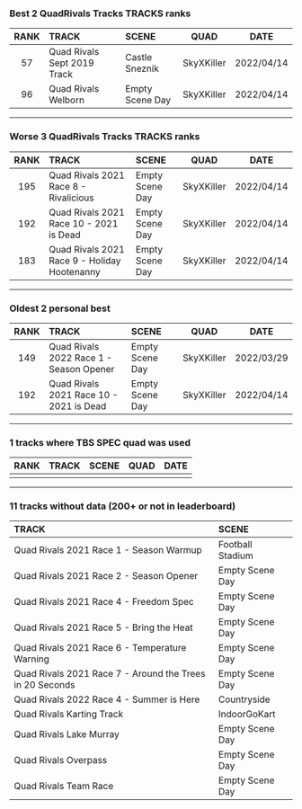 ### Best 2 QuadRivals Tracks TRACKS ranks
|RANK|TRACK|SCENE|QUAD|DATE|
|:---:|:---|:---|:---:|:---:|
|57|Quad Rivals Sept 2019 Track|Castle Sneznik|SkyXKiller|2022/04/14|
|96|Quad Rivals Welborn|Empty Scene Day|SkyXKiller|2022/04/14|
---
### Worse 3 QuadRivals Tracks TRACKS ranks
|RANK|TRACK|SCENE|QUAD|DATE|
|:---:|:---|:---|:---:|:---:|
|195|Quad Rivals 2021 Race 8 - Rivalicious|Empty Scene Day|SkyXKiller|2022/04/14|
|192|Quad Rivals 2021 Race 10 - 2021 is Dead|Empty Scene Day|SkyXKiller|2022/04/14|
|183|Quad Rivals 2021 Race 9 - Holiday Hootenanny|Empty Scene Day|SkyXKiller|2022/04/14|
---
### Oldest 2 personal best
|RANK|TRACK|SCENE|QUAD|DATE|
|:---:|:---|:---|:---:|:---:|
|149|Quad Rivals 2022 Race 1 - Season Opener|Empty Scene Day|SkyXKiller|2022/03/29|
|192|Quad Rivals 2021 Race 10 - 2021 is Dead|Empty Scene Day|SkyXKiller|2022/04/14|
---
### 1 tracks where TBS SPEC quad was used
|RANK|TRACK|SCENE|QUAD|DATE|
|:---:|:---|:---|:---:|:---:|
||||||
---
### 11 tracks without data (200+ or not in leaderboard)
|TRACK|SCENE|
|:---|:---|
|Quad Rivals 2021 Race 1 - Season Warmup|Football Stadium|
|Quad Rivals 2021 Race 2 - Season Opener|Empty Scene Day|
|Quad Rivals 2021 Race 4 - Freedom Spec|Empty Scene Day|
|Quad Rivals 2021 Race 5 - Bring the Heat|Empty Scene Day|
|Quad Rivals 2021 Race 6 - Temperature Warning|Empty Scene Day|
|Quad Rivals 2021 Race 7 - Around the Trees in 20 Seconds|Empty Scene Day|
|Quad Rivals 2022 Race 4 - Summer is Here|Countryside|
|Quad Rivals Karting Track|IndoorGoKart|
|Quad Rivals Lake Murray|Empty Scene Day|
|Quad Rivals Overpass|Empty Scene Day|
|Quad Rivals Team Race|Empty Scene Day|
